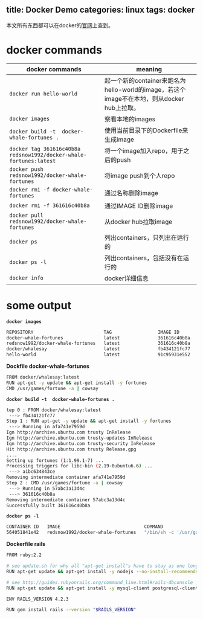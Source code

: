 title: Docker Demo
categories: linux
tags: docker
---
本文所有东西都可以在docker的[官网](http://docs.docker.com/mac/started/)上查到。
# docker commands
| docker commands           | meaning |
| ---                       | ---     |
| `docker run hello-world`  | 起一个新的container来跑名为hello-world的image，若这个image不在本地，则从docker hub上拉取。 |
| `docker images`           | 察看本地的images |
| `docker build -t  docker-whale-fortunes .` | 使用当前目录下的Dockerfile来生成image |
| `docker tag 361616c40b8a redsnow1992/docker-whale-fortunes:latest` | 将一个image加入repo，用于之后的push |
| `docker push redsnow1992/docker-whale-fortunes` | 将image push到个人repo |
| `docker rmi -f docker-whale-fortunes` | 通过名称删除image |
| `docker rmi -f 361616c40b8a` | 通过IMAGE ID删除image |
| `docker pull redsnow1992/docker-whale-fortunes` | 从docker hub拉取image |
| `docker ps` | 列出containers，只列出在运行的 |
| `docker ps -l` | 列出containers，包括没有在运行的 |
| `docker info` | docker详细信息 |

# some output
**`docker images`**
~~~bash
REPOSITORY                          TAG                 IMAGE ID            CREATED              VIRTUAL SIZE
docker-whale-fortunes               latest              361616c40b8a        About a minute ago   273.9 MB
redsnow1992/docker-whale-fortunes   latest              361616c40b8a        About a minute ago   273.9 MB
docker/whalesay                     latest              fb434121fc77        9 weeks ago          247 MB
hello-world                         latest              91c95931e552        3 months ago         910 B
~~~
**Dockfile docker-whale-fortunes**
~~~bash
FROM docker/whalesay:latest
RUN apt-get -y update && apt-get install -y fortunes
CMD /usr/games/fortune -a | cowsay
~~~
**`docker build -t  docker-whale-fortunes .`**
~~~bash
tep 0 : FROM docker/whalesay:latest
 ---> fb434121fc77
Step 1 : RUN apt-get -y update && apt-get install -y fortunes
 ---> Running in afa741e7959d
Ign http://archive.ubuntu.com trusty InRelease
Ign http://archive.ubuntu.com trusty-updates InRelease
Ign http://archive.ubuntu.com trusty-security InRelease
Hit http://archive.ubuntu.com trusty Release.gpg
....
Setting up fortunes (1:1.99.1-7) ...
Processing triggers for libc-bin (2.19-0ubuntu6.6) ...
 ---> a1bc634843ce
Removing intermediate container afa741e7959d
Step 2 : CMD /usr/games/fortune -a | cowsay
 ---> Running in 57abc3a13d4c
 ---> 361616c40b8a
Removing intermediate container 57abc3a13d4c
Successfully built 361616c40b8a
~~~
**`docker ps -l`**
~~~bash
CONTAINER ID   IMAGE                               COMMAND                CREATED         STATUS                     PORTS   NAMES
564051841e42   redsnow1992/docker-whale-fortunes   "/bin/sh -c '/usr/ga   8 minutes ago   Exited (0) 8 minutes ago           happy_leakey
~~~
**Dockerfile rails**
~~~bash
FROM ruby:2.2

# see update.sh for why all "apt-get install"s have to stay as one long line
RUN apt-get update && apt-get install -y nodejs --no-install-recommends && rm -rf /var/lib/apt/lists/*

# see http://guides.rubyonrails.org/command_line.html#rails-dbconsole
RUN apt-get update && apt-get install -y mysql-client postgresql-client sqlite3 --no-install-recommends && rm -rf /var/lib/apt/lists/*

ENV RAILS_VERSION 4.2.3

RUN gem install rails --version "$RAILS_VERSION"
~~~
